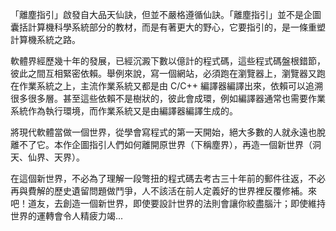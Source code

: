 「離塵指引」啟發自大品天仙訣，但並不嚴格遵循仙訣。「離塵指引」並不是企圖囊括計算機科學系統部分的教材，而是有著更大的野心，它要指引的，是一條重塑計算機系統之路。

軟體界經歷幾十年的發展，已經沉澱下數以億計的程式碼，這些程式碼盤根錯節，彼此之間互相緊密依賴。舉例來說，寫一個網站，必須跑在瀏覽器上，瀏覽器又跑在作業系統之上，主流作業系統又都是由 C/C++ 編譯器編譯出來，依賴可以追溯很多很多層。甚至這些依賴不是樹狀的，彼此會成環，例如編譯器通常也需要作業系統作為執行環境，而作業系統又是由編譯器編譯生成的。

將現代軟體當做一個世界，從學會寫程式的第一天開始，絕大多數的人就永遠也脫離不了它。本作企圖指引人們如何離開原世界（下稱塵界），再造一個新世界（洞天、仙界、天界）。

在這個新世界，不必為了理解一段彆扭的程式碼去考古三十年前的郵件往返，不必再與費解的歷史遺留問題做鬥爭，人不該活在前人定義好的世界裡反覆修補。來吧！道友，去創造一個新世界，即使要設計世界的法則會讓你絞盡腦汁；即使維持世界的運轉會令人精疲力竭...
